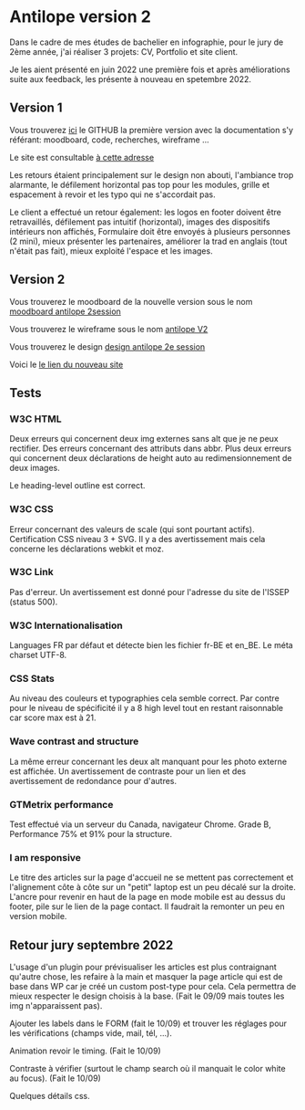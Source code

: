 # Antilope version 2

Dans le cadre de mes études de bachelier en infographie, pour le jury de 2ème année, j'ai réaliser 3 projets: CV, Portfolio et site client.

Je les aient présenté en juin 2022 une première fois et après améliorations suite aux feedback, les présente à nouveau en spetembre 2022.

## Version 1

Vous trouverez [ici](https://github.com/AlineDB/projet_Antilope) le GITHUB la première version avec la documentation s'y référant: moodboard, code, recherches, wireframe ...

Le site est consultable [à cette adresse](https://antilope.aline-db.be/fr/)

Les retours étaient principalement sur le design non abouti, l'ambiance trop alarmante, le défilement horizontal pas top pour les modules,
grille et espacement à revoir et les typo qui ne s'accordait pas.

Le client a effectué un retour également: les logos en footer doivent être retravaillés, défilement pas intuitif (horizontal), images des dispositifs
intérieurs non affichés, Formulaire doit être envoyés à plusieurs personnes (2 mini), mieux présenter les partenaires, améliorer la trad en anglais (tout n'était pas fait),
mieux exploité l'espace et les images.

## Version 2

Vous trouverez le moodboard de la nouvelle version sous le nom [moodboard antilope 2session](https://github.com/AlineDB/antilope-V2/tree/main/Doc)

Vous trouverez le wireframe sous le nom [antilope V2](https://github.com/AlineDB/antilope-V2/tree/main/Doc)

Vous trouverez le design [design antilope 2e session](https://github.com/AlineDB/antilope-V2/tree/main/Doc)

Voici le [le lien du nouveau site](https://breathe-antilope.aline-db.be)

## Tests

### W3C HTML 
Deux erreurs qui concernent deux img externes sans alt que je ne peux rectifier. Des erreurs concernant des attributs dans abbr.
Plus deux erreurs qui concernent deux déclarations de height auto au redimensionnement de deux images.

Le heading-level outline est correct.

### W3C CSS

Erreur concernant des valeurs de scale (qui sont pourtant actifs). Certification CSS niveau 3 + SVG. Il y a des avertissement mais cela concerne les déclarations webkit et moz.

### W3C Link

Pas d'erreur. Un avertissement est donné pour l'adresse du site de l'ISSEP (status 500).

### W3C Internationalisation

Languages FR par défaut et détecte bien les fichier fr-BE et en_BE. Le méta charset UTF-8.

### CSS Stats

Au niveau des couleurs et typographies cela semble correct. Par contre pour le niveau de spécificité il y a 8 high level tout en restant raisonnable car score max est à 21.

### Wave contrast and structure

La même erreur concernant les deux alt manquant pour les photo externe est affichée. Un avertissement de contraste pour un lien et des avertissement de redondance pour d'autres.


### GTMetrix performance

Test effectué via un serveur du Canada, navigateur Chrome.
Grade B, Performance 75% et 91% pour la structure. 


### I am responsive

Le titre des articles sur la page d'accueil ne se mettent pas correctement et l'alignement côte à côte sur un "petit" laptop est un peu décalé sur la droite.
L'ancre pour revenir en haut de la page en mode mobile est au dessus du footer, pile sur le lien de la page contact. Il faudrait la remonter un peu en version mobile.


## Retour jury septembre 2022

L'usage d'un plugin pour prévisualiser les articles est plus contraignant qu'autre chose, les refaire à la main et masquer la page article qui est de base
dans WP car je créé un custom post-type pour cela. Cela permettra de mieux respecter le design choisis à la base. (Fait le 09/09 mais toutes les img n'apparaissent pas).

Ajouter les labels dans le FORM (fait le 10/09) et trouver les réglages pour les vérifications (champs vide, mail, tél, ...).

Animation revoir le timing. (Fait le 10/09)

Contraste à vérifier (surtout le champ search où il manquait le color white au focus). (Fait le 10/09)

Quelques détails css.